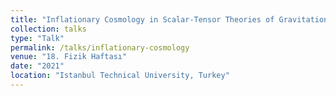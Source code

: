 ```yaml
---
title: "Inflationary Cosmology in Scalar-Tensor Theories of Gravitation"
collection: talks
type: "Talk"
permalink: /talks/inflationary-cosmology
venue: "18. Fizik Haftası"
date: "2021"
location: "Istanbul Technical University, Turkey"
---
```



